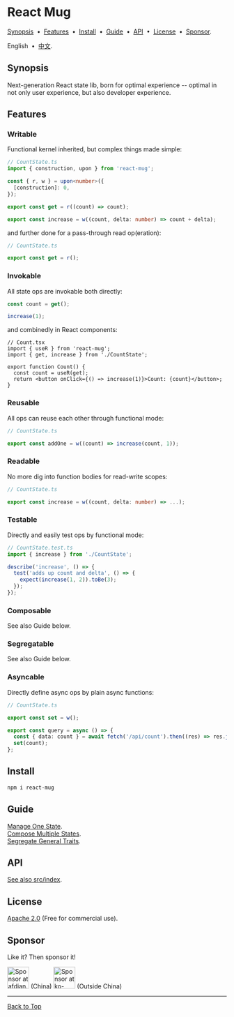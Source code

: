 # <span id="b66bc7f"></span>React Mug

[Synopsis](#5b94f97) &nbsp;•&nbsp;
[Features](#dea3322) &nbsp;•&nbsp;
[Install](#f746377) &nbsp;•&nbsp;
[Guide](#00bfdb1) &nbsp;•&nbsp;
[API](#bf85749) &nbsp;•&nbsp;
[License](#d4b3b37) &nbsp;•&nbsp;
[Sponsor](#982e917).

English &nbsp;•&nbsp; [中文](./README.md).

## <span id="5b94f97"></span>Synopsis

Next-generation React state lib, born for optimal experience -- optimal in not only user experience, but also developer experience.

## <span id="dea3322"></span>Features

### Writable

Functional kernel inherited, but complex things made simple:

```ts
// CountState.ts
import { construction, upon } from 'react-mug';

const { r, w } = upon<number>({
  [construction]: 0,
});

export const get = r((count) => count);

export const increase = w((count, delta: number) => count + delta);
```

and further done for a pass-through read op(eration):

```ts
// CountState.ts

export const get = r();
```

### Invokable

All state ops are invokable both directly:

```ts
const count = get();

increase(1);
```

and combinedly in React components:

```tsx
// Count.tsx
import { useR } from 'react-mug';
import { get, increase } from './CountState';

export function Count() {
  const count = useR(get);
  return <button onClick={() => increase(1)}>Count: {count}</button>;
}
```

### Reusable

All ops can reuse each other through functional mode:

```ts
// CountState.ts

export const addOne = w((count) => increase(count, 1));
```

### Readable

No more dig into function bodies for read-write scopes:

```ts
// CountState.ts

export const increase = w((count, delta: number) => ...);
```

### Testable

Directly and easily test ops by functional mode:

```ts
// CountState.test.ts
import { increase } from './CountState';

describe('increase', () => {
  test('adds up count and delta', () => {
    expect(increase(1, 2)).toBe(3);
  });
});
```

### Composable

See also Guide below.

### Segregatable

See also Guide below.

### Asyncable

Directly define async ops by plain async functions:

```ts
// CountState.ts

export const set = w();

export const query = async () => {
  const { data: count } = await fetch('/api/count').then((res) => res.json());
  set(count);
};
```

## <span id="f746377"></span>Install

```sh
npm i react-mug
```

## <span id="00bfdb1"></span>Guide

[Manage One State](./docs/guide/57934f5.en.md).<br/>
[Compose Multiple States](./docs/guide/7f95611.en.md).<br/>
[Segregate General Traits](./docs/guide/eb8ec2b.en.md).

## <span id="bf85749"></span>API

[See also src/index](./src/index.ts).

## <span id="d4b3b37"></span>License

[Apache 2.0](./LICENSE) (Free for commercial use).

## <span id="982e917"></span>Sponsor

Like it? Then sponsor it!

<a href="https://afdian.com/a/openquoll" target="_blank"><img width="50" src="https://github.com/user-attachments/assets/f0442384-463d-4f62-aa91-775bfefc20f7" alt="Sponsor at afdian.com" /></a> (China)
<a href='https://ko-fi.com/openquoll' target='_blank'><img width='50' src="https://github.com/user-attachments/assets/519a3a99-8eb0-4b44-bf87-4967ca0512a2" alt="Sponsor at ko-fi.com" /></a> (Outside China)

---

[Back to Top](#b66bc7f)
